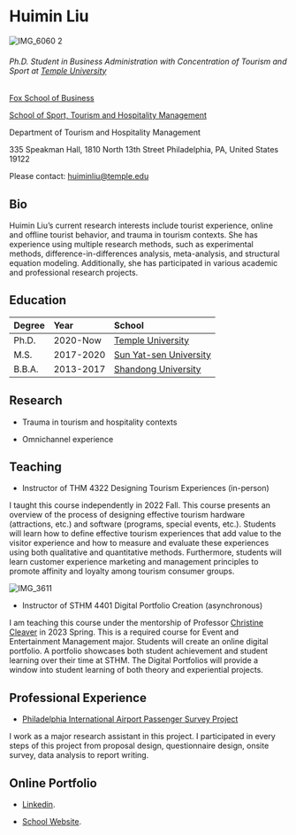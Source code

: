 # Huimin Liu
![IMG_6060 2](https://user-images.githubusercontent.com/70120727/221622049-652f5895-56c3-42e2-8a65-0811c0ebb0dd.JPG)

###### Ph.D. Student in Business Administration with Concentration of Tourism and Sport at [Temple University](https://www.temple.edu/)
[Fox School of Business](https://www.fox.temple.edu/)

[School of Sport, Tourism and Hospitality Management](https://sthm.temple.edu/)

Department of Tourism and Hospitality Management

335 Speakman Hall, 1810 North 13th Street Philadelphia, PA, United States 19122 

Please contact: huiminliu@temple.edu

## Bio

Huimin Liu’s current research interests include tourist experience, online and offline tourist behavior, and trauma in tourism contexts. She has experience using multiple research methods, such as experimental methods, difference-in-differences analysis, meta-analysis, and structural equation modeling. Additionally, she has participated in various academic and professional research projects.


## Education

| Degree        | Year          | School  |
| ------------- |:-------------| :-----|
| Ph.D.         | 2020-Now      |  [Temple University](https://www.temple.edu/) |
| M.S.          | 2017-2020     |  [Sun Yat-sen University](https://www.sysu.edu.cn/sysuen/) |
| B.B.A.        | 2013-2017     |  [Shandong University](https://en.sdu.edu.cn/) |



## Research
* Trauma in tourism and hospitality contexts

* Omnichannel experience

## Teaching
* Instructor of THM 4322 Designing Tourism Experiences (in-person) 

I taught this course independently in 2022 Fall. This course presents an overview of the process of designing effective tourism hardware (attractions, etc.) and software (programs, special events, etc.). Students will learn how to define effective tourism experiences that add value to the visitor experience and how to measure and evaluate these experiences using both qualitative and quantitative methods. Furthermore, students will learn customer experience marketing and management principles to promote affinity and loyalty among tourism consumer groups.

![IMG_3611](https://user-images.githubusercontent.com/70120727/221633231-f07716e8-0522-4d18-97aa-2c36245936c8.JPG)

* Instructor of STHM 4401 Digital Portfolio Creation (asynchronous) 

I am teaching this course under the mentorship of Professor [Christine Cleaver](https://sthm.temple.edu/faculty-and-staff/profile/?smid=1828) in 2023 Spring. This is a required course for Event and Entertainment Management major. Students will create an online digital portfolio. A portfolio showcases both student achievement and student learning over their time at STHM. The Digital Portfolios will provide a window into student learning of both theory and experiential projects.

## Professional Experience
* [Philadelphia International Airport Passenger Survey Project](https://news.temple.edu/2022-04-29/temple-students-complete-passenger-survey-philadelphia-international-airport)

I work as a major research assistant in this project. I participated in every steps of this project from proposal design, questionnaire design, onsite survey, data analysis to report writing.


## Online Portfolio

 * [Linkedin](https://www.linkedin.com/in/huimin-liu-245409178/).
 
 * [School Website](https://www.fox.temple.edu/directory/huimin-liu).






